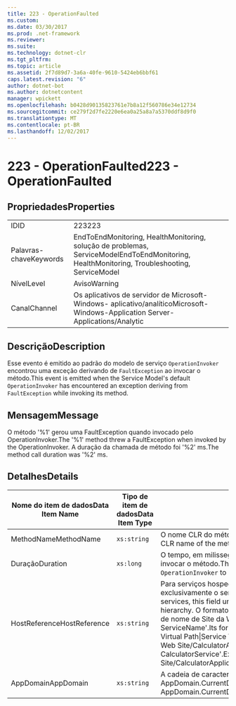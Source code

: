 ```yaml
---
title: 223 - OperationFaulted
ms.custom: 
ms.date: 03/30/2017
ms.prod: .net-framework
ms.reviewer: 
ms.suite: 
ms.technology: dotnet-clr
ms.tgt_pltfrm: 
ms.topic: article
ms.assetid: 2f7d89d7-3a6a-40fe-9610-5424eb6bbf61
caps.latest.revision: "6"
author: dotnet-bot
ms.author: dotnetcontent
manager: wpickett
ms.openlocfilehash: b0428d90135823761e7b8a12f560786e34e12734
ms.sourcegitcommit: ce279f2d7fe2220e6ea0a25a8a7a5370ddf8d9f0
ms.translationtype: MT
ms.contentlocale: pt-BR
ms.lasthandoff: 12/02/2017
---
```

# <a name="223---operationfaulted"></a><span data-ttu-id="8b03a-102">223 - OperationFaulted</span><span class="sxs-lookup"><span data-stu-id="8b03a-102">223 - OperationFaulted</span></span>
## <a name="properties"></a><span data-ttu-id="8b03a-103">Propriedades</span><span class="sxs-lookup"><span data-stu-id="8b03a-103">Properties</span></span>  
  
|||  
|-|-|  
|<span data-ttu-id="8b03a-104">ID</span><span class="sxs-lookup"><span data-stu-id="8b03a-104">ID</span></span>|<span data-ttu-id="8b03a-105">223</span><span class="sxs-lookup"><span data-stu-id="8b03a-105">223</span></span>|  
|<span data-ttu-id="8b03a-106">Palavras-chave</span><span class="sxs-lookup"><span data-stu-id="8b03a-106">Keywords</span></span>|<span data-ttu-id="8b03a-107">EndToEndMonitoring, HealthMonitoring, solução de problemas, ServiceModel</span><span class="sxs-lookup"><span data-stu-id="8b03a-107">EndToEndMonitoring, HealthMonitoring, Troubleshooting, ServiceModel</span></span>|  
|<span data-ttu-id="8b03a-108">Nível</span><span class="sxs-lookup"><span data-stu-id="8b03a-108">Level</span></span>|<span data-ttu-id="8b03a-109">Aviso</span><span class="sxs-lookup"><span data-stu-id="8b03a-109">Warning</span></span>|  
|<span data-ttu-id="8b03a-110">Canal</span><span class="sxs-lookup"><span data-stu-id="8b03a-110">Channel</span></span>|<span data-ttu-id="8b03a-111">Os aplicativos de servidor de Microsoft-Windows- aplicativo/analítico</span><span class="sxs-lookup"><span data-stu-id="8b03a-111">Microsoft-Windows-Application Server-Applications/Analytic</span></span>|  
  
## <a name="description"></a><span data-ttu-id="8b03a-112">Descrição</span><span class="sxs-lookup"><span data-stu-id="8b03a-112">Description</span></span>  
 <span data-ttu-id="8b03a-113">Esse evento é emitido ao padrão do modelo de serviço `OperationInvoker` encontrou uma exceção derivando de `FaultException` ao invocar o método.</span><span class="sxs-lookup"><span data-stu-id="8b03a-113">This event is emitted when the Service Model's default `OperationInvoker` has encountered an exception deriving from `FaultException` while invoking its method.</span></span>  
  
## <a name="message"></a><span data-ttu-id="8b03a-114">Mensagem</span><span class="sxs-lookup"><span data-stu-id="8b03a-114">Message</span></span>  
 <span data-ttu-id="8b03a-115">O método '%1' gerou uma FaultException quando invocado pelo OperationInvoker.</span><span class="sxs-lookup"><span data-stu-id="8b03a-115">The '%1' method threw a FaultException when invoked by the OperationInvoker.</span></span> <span data-ttu-id="8b03a-116">A duração da chamada de método foi '%2' ms.</span><span class="sxs-lookup"><span data-stu-id="8b03a-116">The method call duration was '%2' ms.</span></span>  
  
## <a name="details"></a><span data-ttu-id="8b03a-117">Detalhes</span><span class="sxs-lookup"><span data-stu-id="8b03a-117">Details</span></span>  
  
|<span data-ttu-id="8b03a-118">Nome do item de dados</span><span class="sxs-lookup"><span data-stu-id="8b03a-118">Data Item Name</span></span>|<span data-ttu-id="8b03a-119">Tipo de item de dados</span><span class="sxs-lookup"><span data-stu-id="8b03a-119">Data Item Type</span></span>|<span data-ttu-id="8b03a-120">Descrição</span><span class="sxs-lookup"><span data-stu-id="8b03a-120">Description</span></span>|  
|--------------------|--------------------|-----------------|  
|<span data-ttu-id="8b03a-121">MethodName</span><span class="sxs-lookup"><span data-stu-id="8b03a-121">MethodName</span></span>|`xs:string`|<span data-ttu-id="8b03a-122">O nome CLR do método que foi invocado pelo `OperationInvoker`.</span><span class="sxs-lookup"><span data-stu-id="8b03a-122">The CLR name of the method that was invoked by the `OperationInvoker`.</span></span>|  
|<span data-ttu-id="8b03a-123">Duração</span><span class="sxs-lookup"><span data-stu-id="8b03a-123">Duration</span></span>|`xs:long`|<span data-ttu-id="8b03a-124">O tempo, em milissegundos, que levou o `OperationInvoker` para invocar o método.</span><span class="sxs-lookup"><span data-stu-id="8b03a-124">The time, in milliseconds, that it took the `OperationInvoker` to invoke the method.</span></span>|  
|<span data-ttu-id="8b03a-125">HostReference</span><span class="sxs-lookup"><span data-stu-id="8b03a-125">HostReference</span></span>|`xs:string`|<span data-ttu-id="8b03a-126">Para serviços hospedados na Web, este campo identifica exclusivamente o serviço na hierarquia da Web.</span><span class="sxs-lookup"><span data-stu-id="8b03a-126">For Web-hosted services, this field uniquely identifies the service in the Web hierarchy.</span></span> <span data-ttu-id="8b03a-127">O formato é definido como ' caminho Virtual do aplicativo de nome de Site da Web &#124; Caminho Virtual do serviço &#124; ServiceName'.</span><span class="sxs-lookup"><span data-stu-id="8b03a-127">Its format is defined as 'Web Site Name Application Virtual Path&#124;Service Virtual Path&#124;ServiceName'.</span></span> <span data-ttu-id="8b03a-128">Exemplo: ' Default Web Site/CalculatorApplication #124;/CalculatorService.svc &#124; CalculatorService'.</span><span class="sxs-lookup"><span data-stu-id="8b03a-128">Example: 'Default Web Site/CalculatorApplication&#124;/CalculatorService.svc&#124;CalculatorService'.</span></span>|  
|<span data-ttu-id="8b03a-129">AppDomain</span><span class="sxs-lookup"><span data-stu-id="8b03a-129">AppDomain</span></span>|`xs:string`|<span data-ttu-id="8b03a-130">A cadeia de caracteres retornada por AppDomain.CurrentDomain.FriendlyName.</span><span class="sxs-lookup"><span data-stu-id="8b03a-130">The string returned by AppDomain.CurrentDomain.FriendlyName.</span></span>|
